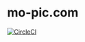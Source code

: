 # mo-pic.com

[![CircleCI](https://circleci.com/gh/yecol/levinsu/tree/master.svg?style=svg&circle-token=564c3ae16a5cbc7b738be07ef2c02fe868496cff)](https://circleci.com/gh/yecol/levinsu/tree/master)
